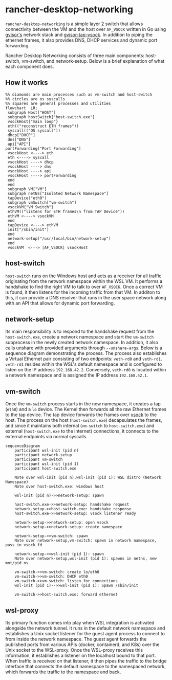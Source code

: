 # rancher-desktop-networking
`rancher-desktop-networking` is a simple layer 2 switch that allows connectivity between the VM and the host over `AF_VSOCK` written in Go using [gvisor's](https://github.com/google/gvisor) network stack and [gvisor-tap-vsock](https://github.com/google/gvisor). In addition to piping the ethernet frames, it also provides DNS, DHCP services and dynamic port forwarding.

Rancher Desktop Networking consists of three main components: host-switch, vm-switch, and network-setup. Below is a brief explanation of what each component does.

## How it works
```mermaid
%% diamonds are main processes such as vm-switch and host-switch
%% circles are os syscalls
%% squares are general processes and utilities
flowchart  LR;
 subgraph Host["HOST"]
 subgraph hostSwitch["host-switch.exe"]
 vsockHost{"main loop"}
 eth(("reconstruct ETH frames"))
 syscall(("OS syscall"))
 dhcp["DHCP"]
 dns["DNS"]
 api["API"]
portForwarding["Port Forwarding"]
 vsockHost <----> eth
 eth <----> syscall
 vsockHost ----> dhcp
 vsockHost ----> dns
 vsockHost ----> api
 vsockHost ----> portForwarding
 end
 end
 subgraph VM["VM"]
 subgraph netNs["Isolated Network Namespace"]
 tapDevice("eth0")
 subgraph vmSwitch["vm-switch"]
 vsockVM{"VM Switch"}
 ethVM(("listens for ETH frames\n from TAP Device"))
 ethVM <----> vsockVM
 end
 tapDevice <----> ethVM
 init["/sbin/init"]
 end
 network-setup["/usr/local/bin/network-setup"]
 end
 vsockVM  <---> |AF_VSOCK| vsockHost

```

## host-switch
`host-switch` runs on the Windows host and acts as a receiver for all traffic originating from the network namespace within the WSL VM. It performs a handshake to find the right VM to talk to over `AF_VSOCK`. Once a correct VM is found, it then listens for the incoming traffic from that VM. In additon to this, it can provide a DNS resolver that runs in the user space network along with an API that allows for dynamic port forwarding.

## network-setup
Its main responsibility is to respond to the handshake request from the `host-switch.exe`, create a network namespace and start the `vm-switch` subprocess in the newly created network namespace. In addition, it also calls unshare with provided arguments through `--unshare-args`. Below is a sequence diagram demonstrating the process. The process also establishes a Virtual Ethernet pair consisting of two endpoints: `veth-rd0` and `veth-rd1`. `veth-rd1` resides within the WSL's default namespace and is configured to listen on the IP address `192.168.42.2`. Conversely, `veth-rd0` is located within a network namespace and is assigned the IP address `192.168.42.1`.

## vm-switch
Once the `vm-switch` process starts in the new namespace, it creates a tap (`eth0`) and a `lo` device. The Kernel then forwards all the raw Ethernet frames to the tap device. The tap device forwards the frames over [vsock](https://wiki.qemu.org/Features/VirtioVsock) to the host. The process on the host (`host-switch.exe`) decapsulates the frames, and since it maintains both internal (`vm-switch` to `host-switch.exe`) and external (`host-switch.exe` to the internet) connections, it connects to the external endpoints via normal syscalls.

```mermaid
sequenceDiagram
    participant wsl-init (pid n)
    participant network-setup
    participant vm-switch
    participant wsl-init (pid 1)
    participant host-switch.exe

    Note over wsl-init (pid n),wsl-init (pid 1): WSL distro (Network Namespace)
    Note over host-switch.exe: windows host

    wsl-init (pid n)->>network-setup: spawn

    host-switch.exe->>network-setup: handshake request
    network-setup->>host-switch.exe: handshake response
    host-switch.exe->>network-setup: vsock listener ready

    network-setup->>network-setup: open vsock
    network-setup->>network-setup: create namespace

    network-setup->>vm-switch: spawn
    Note over network-setup,vm-switch: spawn in network namespace, pass in vsock fd

    network-setup->>wsl-init (pid 1): spawn
    Note over network-setup,wsl-init (pid 1): spawns in netns, new mnt/pid ns

    vm-switch->>vm-switch: create lo/eth0
    vm-switch->>vm-switch: DHCP eth0
    vm-switch->>vm-switch: listen for connections
    wsl-init (pid 1)-->>wsl-init (pid 1): Spawn /sbin/init

    vm-switch->>host-switch.exe: forward ethernet
```
## wsl-proxy

Its primary function comes into play when WSL integration is activated alongside the network tunnel. It runs in the default network namespace and establishes a Unix socket listener for the guest agent process to connect to from inside the network namespace. The guest agent forwards the published ports from various APIs (docker, containerd, and K8s) over the Unix socket to the WSL-proxy. Once the WSL-proxy receives this information, it establishes a listener on the localhost bound to that port. When traffic is received on that listener, it then pipes the traffic to the bridge interface that connects the default namespace to the namespaced network, which forwards the traffic to the namespace and back.